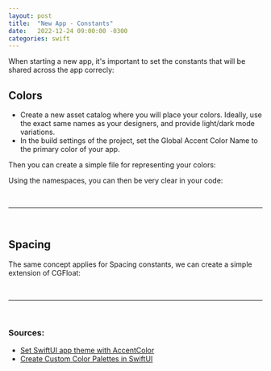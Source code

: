 ```yaml
---
layout: post
title:  "New App - Constants"
date:   2022-12-24 09:00:00 -0300
categories: swift
---
```


When starting a new app, it's important to set the constants that will be shared across the app correcly:

## Colors

* Create a new asset catalog where you will place your colors. Ideally, use the exact same names as your designers, and provide light/dark mode variations.
* In the build settings of the project, set the Global Accent Color Name to the primary color of your app.

Then you can create a simple file for representing your colors:

<script src="https://gist.github.com/mdb1/2334c5f872223a514be8d32a9a1461fd.js"></script>

Using the namespaces, you can then be very clear in your code:

<script src="https://gist.github.com/mdb1/e7773496e4db4426d7701a9683e500cd.js"></script>

<br>
<hr>
<br>

## Spacing

The same concept applies for Spacing constants, we can create a simple extension of CGFloat:

<script src="https://gist.github.com/mdb1/d51bc6d7399468f959603542605a3544.js"></script>

<br>
<hr>
<br>

### Sources:
* [Set SwiftUI app theme with AccentColor](https://sarunw.com/posts/swiftui-accentcolor/)
* [Create Custom Color Palettes in SwiftUI](https://betterprogramming.pub/create-custom-color-palettes-in-swiftui-f6f0abe7c828)